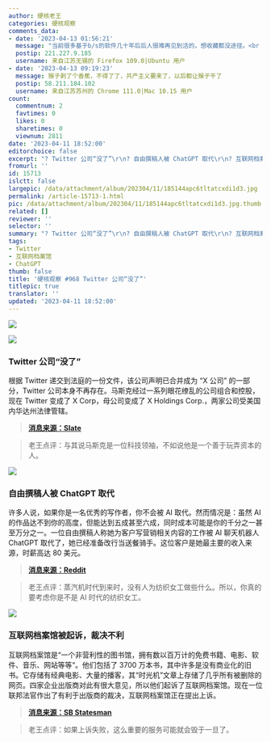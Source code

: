 ```yaml
---
author: 硬核老王
categories: 硬核观察
comments_data:
- date: '2023-04-13 01:56:21'
  message: "当前很多基于b/s的软件几十年后后人很难再见到活的，想收藏都没途径。<br />\r\n<br />\r\n顺便说下，互联网档案馆有很多稀有古董资源。可能找不到第二个地方有了。"
  postip: 221.227.9.185
  username: 来自江苏无锡的 Firefox 109.0|Ubuntu 用户
- date: '2023-04-13 09:19:23'
  message: 猴子剥了个香蕉，不得了了，共产主义要来了，以后都让猴子干了
  postip: 58.211.184.102
  username: 来自江苏苏州的 Chrome 111.0|Mac 10.15 用户
count:
  commentnum: 2
  favtimes: 0
  likes: 0
  sharetimes: 0
  viewnum: 2811
date: '2023-04-11 18:52:00'
editorchoice: false
excerpt: "? Twitter 公司“没了”\r\n? 自由撰稿人被 ChatGPT 取代\r\n? 互联网档案馆被起诉，裁决不利\r\n» \r\n»"
fromurl: ''
id: 15713
islctt: false
largepic: /data/attachment/album/202304/11/185144apc6tltatcxdi1d3.jpg
permalink: /article-15713-1.html
pic: /data/attachment/album/202304/11/185144apc6tltatcxdi1d3.jpg.thumb.jpg
related: []
reviewer: ''
selector: ''
summary: "? Twitter 公司“没了”\r\n? 自由撰稿人被 ChatGPT 取代\r\n? 互联网档案馆被起诉，裁决不利\r\n» \r\n»"
tags:
- Twitter
- 互联网档案馆
- ChatGPT
thumb: false
title: '硬核观察 #968 Twitter 公司“没了”'
titlepic: true
translator: ''
updated: '2023-04-11 18:52:00'
---
```


![](/data/attachment/album/202304/11/185144apc6tltatcxdi1d3.jpg)


![](/data/attachment/album/202304/11/185153v0wqhaj0kjn0zcj9.jpg)


### Twitter 公司“没了”


根据 Twitter 递交到法庭的一份文件，该公司声明已合并成为 “X 公司” 的一部分，Twitter 公司本身不再存在。马斯克经过一系列眼花缭乱的公司组合和控股，现在 Twitter 变成了 X Corp，母公司变成了 X Holdings Corp.，两家公司受美国内华达州法律管辖。



> 
> **[消息来源：Slate](https://slate.com/technology/2023/04/twitter-inc-x-corp-elon-musk-x-nevada.html)**
> 
> 
> 



> 
> 老王点评：与其说马斯克是一位科技领袖，不如说他是一个善于玩弄资本的人。
> 
> 
> 


![](/data/attachment/album/202304/11/185204moxuosa1pavlhqa1.jpg)


### 自由撰稿人被 ChatGPT 取代


许多人说，如果你是一名优秀的写作者，你不会被 AI 取代。然而情况是：虽然 AI 的作品达不到你的高度，但能达到五成甚至六成，同时成本可能是你的千分之一甚至万分之一。一位自由撰稿人称她为客户写营销相关内容的工作被 AI 聊天机器人 ChatGPT 取代了，她已经准备改行当送餐骑手。这位客户是她最主要的收入来源，时薪高达 80 美元。



> 
> **[消息来源：Reddit](https://reddit.com/r/freelanceWriters/comments/12ff5mw/it_happened_to_me_today/)**
> 
> 
> 



> 
> 老王点评：蒸汽机时代到来时，没有人为纺织女工做些什么。所以，你真的要考虑你是不是 AI 时代的纺织女工。
> 
> 
> 


![](/data/attachment/album/202304/11/185217xx7h99wxw7hzwhkk.jpg)


### 互联网档案馆被起诉，裁决不利


互联网档案馆是“一个非营利性的图书馆，拥有数以百万计的免费书籍、电影、软件、音乐、网站等等“。他们包括了 3700 万本书，其中许多是没有商业化的旧书。它存储有经典电影、大量的播客，其“时光机”文章上存储了几乎所有被删除的网页。四家企业出版商对此有很大意见，所以他们起诉了互联网档案馆。现在一位联邦法官作出了有利于出版商的裁决，互联网档案馆正在提出上诉。



> 
> **[消息来源：SB Statesman](https://www.sbstatesman.com/2023/04/04/if-we-lose-the-internet-archive-were-screwed/)**
> 
> 
> 



> 
> 老王点评：如果上诉失败，这么重要的服务可能就会毁于一旦了。
> 
> 
>
